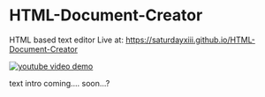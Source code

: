 # HTML-Document-Creator
HTML based text editor
Live at: https://saturdayxiii.github.io/HTML-Document-Creator

[![youtube video demo](https://img.youtube.com/vi/ciELEfzZ-UA/0.jpg)](https://www.youtube.com/watch?v=ciELEfzZ-UA)

text intro coming.... soon...?
